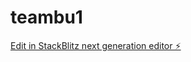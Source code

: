 # teambu1

[Edit in StackBlitz next generation editor ⚡️](https://stackblitz.com/~/github.com/trequartist/teambu1)
